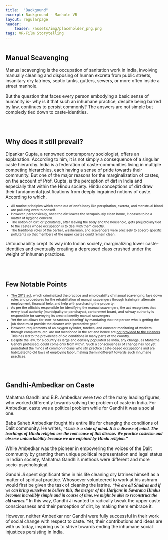```yaml
---
title:  "Backgound"
excerpt: Background - Manhole VR
layout: regularpage
header:
    teaser: /assets/img/placeholder_png.png
tags: VR-Film Storytelling
---
```


<figure class="align-center" style="width: 100%; max-width:400px;">
  <img src="{{ site.url }}{{ site.baseurl }}/assets/img/mvrimages/manhole_title_hindi.png" alt="">
</figure> 


## **Manual Scavenging**

Manual scavenging is the occupation of sanitation work in India, involving manually cleaning and disposing of human excreta from public streets, insanitary dry latrines, septic tanks, gutters, sewers, or more often inside a street manhole.

But the question that faces every person embodying a basic sense of humanity is- why is it that such an inhumane practice, despite being barred by law, continues to persist commonly? The answers are not simple but complexly tied down to caste-identities. 

<br>

<figure class="align-right" style="width:100%; max-width:400px;">
  <img src="{{ site.url }}{{ site.baseurl }}/assets/img/mvrimages/homepage_manholeenter1.png" alt="">
</figure> 

## **Why does it still prevail?**

Dipankar Gupta, a renowned contemporary sociologist, offers an explanation. According to him, it is not simply a consequence of a singular caste hierarchy. India is a federation of caste-communities living in multiple competing hierarchies, each having a sense of pride towards their community.  But one of the major reasons for the marginalization of castes, on the account of Prof. Gupta, is the perception of dirt in India and especially that within the Hindu society. Hindu conceptions of dirt draw their fundamental justifications from deeply ingrained notions of caste. According to which,<br>

<ul style="font-size: .75em;">
<li>All routine principles which come out of one’s body like perspiration, excreta, and menstrual blood are polluting even to oneself. </li>
<li>However, paradoxically, once the dirt leaves the scrupulously clean home, it ceases to be a matter of hygiene concern.</li>
<li>The notion of ‘dirt’ or ‘pollutants’, after leaving the body and the household, gets prejudicially tied to the castes whose occupation is to deal with them directly.</li>
<li>The traditional roles of the barber, washerman, and scavengers were precisely to absorb specific pollutants so that members of the upper castes could remain clean. </li>
</ul>

Untouchability crept its way into Indian society, marginalizing lower caste-identities and eventually creating a depressed class crushed under the weight of inhuman practices. 

<br>

<figure class="align-right" style="width:100%; max-width:400px;">
  <img src="{{ site.url }}{{ site.baseurl }}/assets/img/mvrimages/homepage_manholeenter2.png" alt="">
</figure> 


## **Few Notable Points**

<ul style="font-size: .75em;">
<li><a href="http://legislative.gov.in/sites/default/files/A2013-25.pdf" target="_blank">The 2013 act</a>, which criminalized the practice and employability of manual scavenging, lays down rules and procedures for the rehabilitation of manual scavengers through training in alternate employment, financial help, and help with purchasing the property. </li>
<li>As per the officials responsible for identifying the manual scavengers, the act recognizes that every local authority (municipality or panchayat), cantonment board, and railway authority is responsible for surveying its area to identify manual scavengers</li>
<li>Yet the act allows for ‘non-hazardous cleaning’ by mandating that the person who is getting the job done must provide the cleaner with ‘protective gear’</li>
<li>However, requirements of an oxygen cylinder, torches, and constant monitoring of workers through computers, etc. are not mentioned in the act and hence are <a href="https://www.news18.com/news/india/stinking-reality-of-manual-scavenging-in-india-does-the-law-exist-only-on-paper-1880787.html" target="_blank">not provided to the cleaners</a>. This has led to the prevalence of old conditions in many parts of the country.  </li>
<li>Despite the law, for a country as large and densely populated as India, any change, as Mahatma Gandhi professed, could come only from within. Such a consciousness of change has not yet penetrated the minds of common Indians who still practice caste-based occupations and are habituated to old laws of employing labor, making them indifferent towards such inhumane practices.  </li>
</ul>

<br>

<figure class="align-right" style="width:100%; max-width:400px;">
  <img src="{{ site.url }}{{ site.baseurl }}/assets/img/mvrimages/homepage_manholeenter3.png" alt="">
</figure> 


## **Gandhi-Ambedkar on Caste**

Mahatma Gandhi and B.R. Ambedkar were two of the many leading figures, who worked differently towards solving the problem of caste in India. For Ambedkar, caste was a political problem while for Gandhi it was a social one. 

Baba Saheb Ambedkar fought his entire life for changing the conditions of Dalit community.
He writes, <span style="font-style: italic; font-family: serif; font-weight: bold;">“Caste is a state of mind. It is a disease of mind. The teachings of Hindu religion are the root cause of this disease. We practice casteism and observe untouchability because we are enjoined by Hindu religion.”</span>

While Ambedkar was the pioneer in empowering the voices of the Dalit community by granting them unique political representation and legal status in Indian society, Mahatma Gandhi’s methods were different and more socio-psychological. 

Gandhi Ji spent significant time in his life cleaning dry latrines himself as a matter of spiritual practice. Whosoever volunteered to work at his ashram would first be given the task of cleaning the latrine. 
<span style="font-style: italic; font-family: serif; font-weight: bold;">“We are all Shudras and if we can bring ourselves to believe this, the merger of the Harijans in Savarana Hindus becomes incredibly simple and in course of time, we might be able to reconstruct the old varnas.”</span>
In this way, Gandhi Ji wanted to radically tweak the upper caste consciousness and their perception of dirt, by making them embrace it. 

However, neither Ambedkar nor Gandhi were fully successful in their work of social change with respect to caste. Yet, their contributions and ideas are with us today, inspiring us to strive towards ending the inhumane social injustices persisting in India.

<figure class="align-center" style="width:100%; max-width:400px;">
  <img src="{{ site.url }}{{ site.baseurl }}/assets/img/mvrimages/homepage_manholeenter4.png" alt="">
</figure> 
